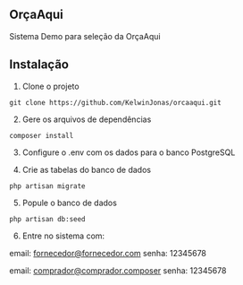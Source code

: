 ## OrçaAqui

Sistema Demo para seleção da OrçaAqui

## Instalação

1.  Clone o projeto

```shell
git clone https://github.com/KelwinJonas/orcaaqui.git
```

2.  Gere os arquivos de dependências

```shell
composer install
```

3.  Configure o .env com os dados para o banco PostgreSQL

4.  Crie as tabelas do banco de dados

```
php artisan migrate
```

5. Popule o banco de dados

```
php artisan db:seed
```

6. Entre no sistema com:

email: fornecedor@fornecedor.com
senha: 12345678

email: comprador@comprador.composer
senha: 12345678
